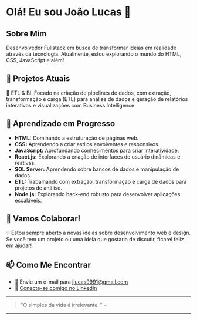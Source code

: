 
# Olá! Eu sou João Lucas 🚀

## Sobre Mim
Desenvolvedor Fullstack em busca de transformar ideias em realidade através da tecnologia. Atualmente, estou explorando o mundo do HTML, CSS, JavaScript e além!

## 🔭 Projetos Atuais
🎢 ETL & BI: Focado na criação de pipelines de dados, com extração, transformação e carga (ETL) para análise de dados e geração de relatórios interativos e visualizações com Business Intelligence.

## 🌱 Aprendizado em Progresso
- **HTML:** Dominando a estruturação de páginas web.
- **CSS:** Aprendendo a criar estilos envolventes e responsivos.
- **JavaScript:** Aprofundando conhecimentos para criar interatividade.
- **React.js:** Explorando a criação de interfaces de usuário dinâmicas e reativas.
- **SQL Server:** Aprendendo sobre bancos de dados e manipulação de dados.
- **ETL:** Trabalhando com extração, transformação e carga de dados para projetos de análise.
- **Node.js:** Explorando back-end robusto para desenvolver aplicações escaláveis.

## 🤝 Vamos Colaborar!
💡 Estou sempre aberto a novas ideias sobre desenvolvimento web e design. Se você tem um projeto ou uma ideia que gostaria de discutir, ficarei feliz em ajudar!

## 📫 Como Me Encontrar
- 💌 Envie um e-mail para [jlucas9991@gmail.com](mailto:jlucas9991@gmail.com)
- 💼 [Conecte-se comigo no LinkedIn](https://www.linkedin.com/in/joão-lucas-4306701a1/)

---

> "O simples da vida é irrelevante ." –

---
